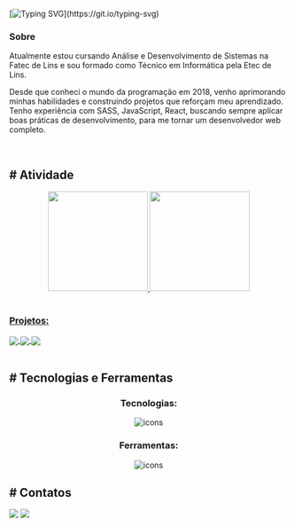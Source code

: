 [![Typing SVG](https://readme-typing-svg.demolab.com?font=Fira+Code&weight=600&repeat=false&width=435&lines=Ol%C3%A1+sou+Keven%2C+Desenvolvedor+Web.)](https://git.io/typing-svg)

<h3>Sobre</h3>
<p>Atualmente estou cursando Análise e Desenvolvimento de Sistemas na Fatec de Lins e sou formado como Técnico em Informática pela Etec de Lins.</p>

<p>Desde que conheci o mundo da programação em 2018, venho aprimorando minhas habilidades e construindo projetos que reforçam meu aprendizado. Tenho experiência com SASS, JavaScript, React, buscando sempre aplicar boas práticas de desenvolvimento, para me tornar um desenvolvedor web completo.</p>
<br>


<section>
  <h2># Atividade</h2>
  
  <div style="display: inline_block" align="center">
    <a href="https://github.com/Kevenshtk">
    <img height="180cm" src="https://github-readme-stats.vercel.app/api?username=Kevenshtk&show_icons=true&theme=tokyonight">
    <img height="180cm" src="https://github-readme-stats.vercel.app/api/top-langs/?username=Kevenshtk&layout=compact&langs_count=16&theme=tokyonight">
    <div align="left">
      <br>
      <h3>Projetos:</h3>
      <a href="https://github.com/Kevenshtk/cronicas-de-calcularia" target="_blank">
          <img align="center" src="https://github-readme-stats.vercel.app/api/pin/?username=Kevenshtk&repo=cronicas-de-calcularia&theme=tokyonight&hide_border=true">
        </a>
      <a href="https://github.com/Kevenshtk/Restaurant" target="_blank">
          <img align="center" src="https://github-readme-stats.vercel.app/api/pin/?username=Kevenshtk&repo=Restaurant&theme=tokyonight&hide_border=true">
        </a>
      <a href="https://github.com/Kevenshtk/Pokedex" target="_blank">
          <img align="center" src="https://github-readme-stats.vercel.app/api/pin/?username=Kevenshtk&repo=Pokedex&theme=tokyonight&hide_border=true">
        </a>
    </div>
  </div>
</section>
      
<br>


<section>
  <h2># Tecnologias e Ferramentas</h2>
  
  <div align="center">
    <h3>Tecnologias:</h3>
     <img align="center" src="https://skillicons.dev/icons?i=html,css,sass,js,react,styledcomponents,nodejs" alt="icons"/>
  </div>
  <div align="center">
    <h3>Ferramentas:</h3>
    <div>
      <img align="center" src="https://skillicons.dev/icons?i=vscode,git,github,npm,postman" alt="icons"/>
    </div>
  </div>
</section>


<section>
  <h2># Contatos</h2>
  
  <a href = "mailto:kevendicamargo@gmail.com"><img src="https://img.shields.io/badge/-Gmail-%23333?style=for-the-badge&logo=gmail&logoColor=white" target="_blank"></a> 
  <a href="https://linkedin.com/in/keven-di-camargo-elpidio-b67437236" target="_blank"><img src="https://img.shields.io/badge/-LinkedIn-%230077B5?style=for-the-badge&logo=linkedin&logoColor=white" target="_blank"></a>  
</section>
